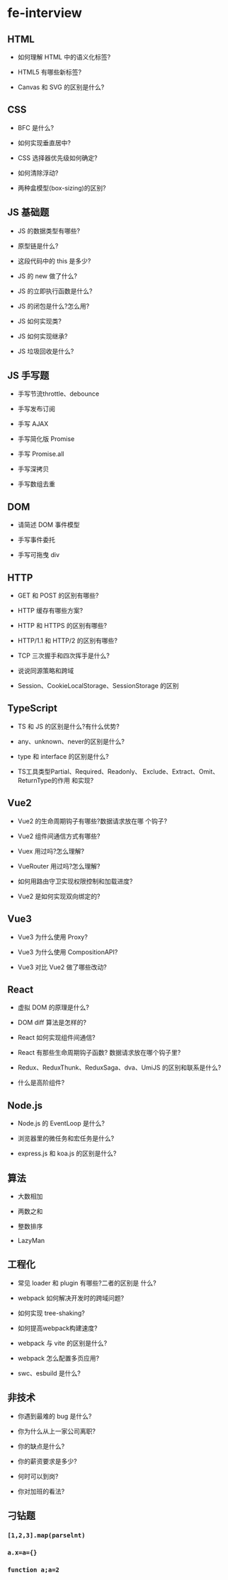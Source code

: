 # fe-interview

## HTML
- 如何理解 HTML 中的语义化标签?

- HTML5 有哪些新标签?

- Canvas 和 SVG 的区别是什么?

## CSS
- BFC 是什么?

- 如何实现垂直居中?

- CSS 选择器优先级如何确定?

- 如何清除浮动?

- 两种盒模型(box-sizing)的区别?

## JS 基础题
- JS 的数据类型有哪些?

- 原型链是什么?

- 这段代码中的 this 是多少?

- JS 的 new 做了什么?

- JS 的立即执行函数是什么?

- JS 的闭包是什么?怎么用?

- JS 如何实现类?

- JS 如何实现继承?

- JS 垃圾回收是什么?

## JS 手写题
- 手写节流throttle、debounce

- 手写发布订阅

- 手写 AJAX

- 手写简化版 Promise

- 手写 Promise.all

- 手写深拷贝

- 手写数组去重

## DOM
- 请简述 DOM 事件模型

- 手写事件委托

- 手写可拖曳 div

## HTTP
- GET 和 POST 的区别有哪些?

- HTTP 缓存有哪些方案?

- HTTP 和 HTTPS 的区别有哪些?

- HTTP/1.1 和 HTTP/2 的区别有哪些?

- TCP 三次握手和四次挥手是什么?

- 说说同源策略和跨域

- Session、CookieLocalStorage、SessionStorage 的区别

## TypeScript
- TS 和 JS 的区别是什么?有什么优势?

- any、unknown、never的区别是什么?

- type 和 interface 的区别是什么?

- TS工具类型Partial、Required、Readonly、
Exclude、Extract、Omit、ReturnType的作用
和实现?

##  Vue2
- Vue2 的生命周期钩子有哪些?数据请求放在哪
个钩子?

- Vue2 组件间通信方式有哪些?

- Vuex 用过吗?怎么理解?

- VueRouter 用过吗?怎么理解?

- 如何用路由守卫实现权限控制和加载进度?

- Vue2 是如何实现双向绑定的?

## Vue3
- Vue3 为什么使用 Proxy?

- Vue3 为什么使用 CompositionAPI?

- Vue3 对比 Vue2 做了哪些改动?

## React
- 虚拟 DOM 的原理是什么?

- DOM diff 算法是怎样的?

- React 如何实现组件间通信?

- React 有那些生命周期钩子函数? 数据请求放在哪个钩子里?

- Redux、ReduxThunk、ReduxSaga、dva、UmiJS 的区别和联系是什么?

- 什么是高阶组件?

## Node.js
- Node.js 的 EventLoop 是什么?

- 浏览器里的微任务和宏任务是什么?

- express.js 和 koa.js 的区别是什么?

## 算法
- 大数相加

- 两数之和

- 整数排序

- LazyMan

## 工程化
- 常见 loader 和 plugin 有哪些?二者的区别是
什么?
- webpack 如何解决开发时的跨域问题?

- 如何实现 tree-shaking?

- 如何提高webpack构建速度?

- webpack 与 vite 的区别是什么?

- webpack 怎么配置多页应用?

- swc、esbuild 是什么?

## 非技术
- 你遇到最难的 bug 是什么?

- 你为什么从上一家公司离职?

- 你的缺点是什么?

- 你的薪资要求是多少?

- 何时可以到岗?

- 你对加班的看法?

## 刁钻题
### `[1,2,3].map(parselnt)`
### `a.x=a={}`
### `function a;a=2`
